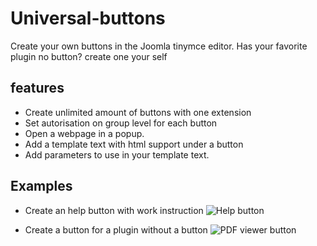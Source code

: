 # Universal-buttons
Create your own buttons in the Joomla tinymce editor.
Has your favorite plugin no button? create one your self

## features

 - Create unlimited amount of buttons with one extension
 - Set autorisation on group level for each button
 - Open a webpage in a popup.
 - Add a template text with html support under a button
 - Add parameters to use in your template text. 

## Examples

 - Create an help button with work instruction
![Help button](https://user-images.githubusercontent.com/23451105/132658135-185bd1f8-0214-460b-87f2-ccfdda1a47c0.PNG)

 - Create a button for a plugin without a button
![PDF viewer button](https://user-images.githubusercontent.com/23451105/132658115-819ec76f-618b-44de-a10c-9f5fc1f5f2aa.PNG)
